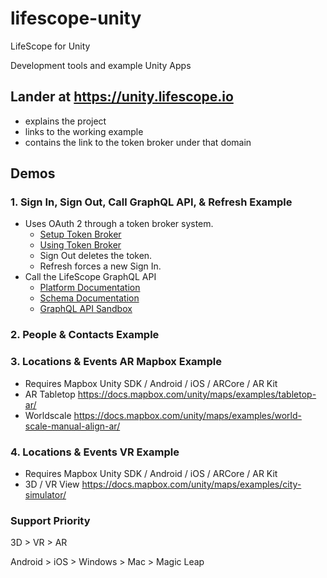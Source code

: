 # lifescope-unity

LifeScope for Unity

Development tools and example Unity Apps

## Lander at https://unity.lifescope.io
- explains the project
- links to the working example
- contains the link to the token broker under that domain

## Demos

### 1. Sign In, Sign Out, Call GraphQL API, & Refresh Example      

- Uses OAuth 2 through a token broker system.
  - [Setup Token Broker](https://github.com/LifeScopeLabs/lifescope-unity/tree/master/lambda/tutorial)  
  - [Using Token Broker](https://github.com/LifeScopeLabs/lifescope-unity/blob/master/lambda/tutorial/step-5.md)
  - Sign Out deletes the token.
  - Refresh forces a new Sign In.
- Call the LifeScope GraphQL API
  - [Platform Documentation](https://lifescope.io/platform)
  - [Schema Documentation](https://lifescope.io/schema)
  - [GraphQL API Sandbox](https://api.lifescope.io/gql-p)

### 2. People & Contacts Example

### 3. Locations & Events AR Mapbox Example

- Requires Mapbox Unity SDK / Android / iOS / ARCore / AR Kit
- AR Tabletop https://docs.mapbox.com/unity/maps/examples/tabletop-ar/
- Worldscale https://docs.mapbox.com/unity/maps/examples/world-scale-manual-align-ar/

### 4. Locations & Events VR Example

- Requires Mapbox Unity SDK / Android / iOS / ARCore / AR Kit
- 3D / VR View https://docs.mapbox.com/unity/maps/examples/city-simulator/

### Support Priority

3D > VR > AR


Android > iOS > Windows > Mac > Magic Leap
